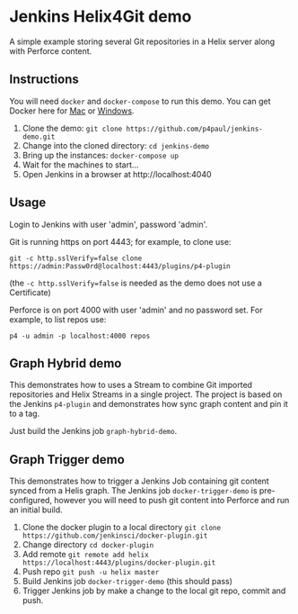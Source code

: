 # Jenkins Helix4Git demo
A simple example storing several Git repositories in a Helix server along with Perforce content.

## Instructions
You will need `docker` and `docker-compose` to run this demo.  You can get Docker here for [Mac](https://download.docker.com/mac/stable/Docker.dmg) or [Windows](https://download.docker.com/win/stable/InstallDocker.msi).

1. Clone the demo: `git clone https://github.com/p4paul/jenkins-demo.git`
2. Change into the cloned directory: `cd jenkins-demo`
3. Bring up the instances: `docker-compose up`
4. Wait for the machines to start...
5. Open Jenkins in a browser at http://localhost:4040

## Usage

Login to Jenkins with user 'admin', password 'admin'.

Git is running https on port 4443; for example, to clone use:

  `git -c http.sslVerify=false clone https://admin:Passw0rd@localhost:4443/plugins/p4-plugin`
  
(the `-c http.sslVerify=false` is needed as the demo does not use a Certificate)

Perforce is on port 4000 with user 'admin' and no password set.  For example, to list repos use:

  `p4 -u admin -p localhost:4000 repos`


## Graph Hybrid demo

This demonstrates how to uses a Stream to combine Git imported repositories and Helix 
Streams in a single project.  The project is based on the Jenkins `p4-plugin` and 
demonstrates how sync graph content and pin it to a tag.

Just build the Jenkins job `graph-hybrid-demo`.


## Graph Trigger demo

This demonstrates how to trigger a Jenkins Job containing git content synced from a 
Helis graph.  The Jenkins job `docker-trigger-demo` is pre-configured, however you will
need to push git content into Perforce and run an initial build.

1. Clone the docker plugin to a local directory `git clone https://github.com/jenkinsci/docker-plugin.git`
2. Change directory `cd docker-plugin`
3. Add remote `git remote add helix https://localhost:4443/plugins/docker-plugin.git`
4. Push repo `git push -u helix master`
5. Build Jenkins job `docker-trigger-demo` (this should pass)
6. Trigger Jenkins job by make a change to the local git repo, commit and push.

